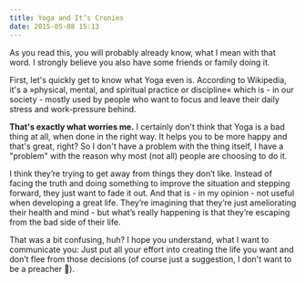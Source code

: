 ```yaml
---
title: Yoga and It’s Cronies
date: 2015-05-08 15:13
---
```


As you read this, you will probably already know, what I mean with that word. I strongly believe you also have some friends or family doing it.

First, let's quickly get to know what Yoga even is. According to Wikipedia, it's a »physical, mental, and spiritual practice or discipline« which is - in our society - mostly used by people who want to focus and leave their daily stress and work-pressure behind.

**That's exactly what worries me.** I certainly don't think that Yoga is a bad thing at all, when done in the right way. It helps you to be more happy and that's great, right? So I don't have a problem with the thing itself, I have a "problem" with the reason why most (not all) people are choosing to do it.

I think they’re trying to get away from things they don’t like. Instead of facing the truth and doing something to improve the situation and stepping forward, they just want to fade it out. And that is - in my opinion - not useful when developing a great life. They’re imagining that they’re just ameliorating their health and mind - but what’s really happening is that they’re escaping from the bad side of their life.

That was a bit confusing, huh? I hope you understand, what I want to communicate you: Just put all your effort into creating the life you want and don’t flee from those decisions (of course just a suggestion, I don't want to be a preacher 😬).
